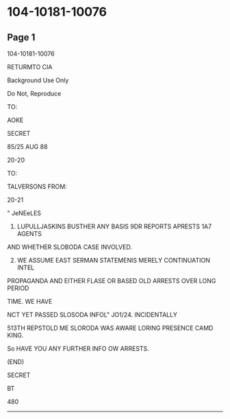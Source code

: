 # 104-10181-10076

## Page 1

104-10181-10076

RETURMTO CIA

Background Use Only

Do Not, Reproduce

TO:

AOKE

SECRET

85/25 AUG 88

20-20

TO:

TALVERSONS FROM:

20-21

" JeNEeLES

1. LUPULLJASKINS BUSTHER ANY BASIS 9DR REPORTS APRESTS 1A7 AGENTS

AND WHETHER SLOBODA CASE INVOLVED.

2. WE ASSUME EAST SERMAN STATEMENIS MERELY CONTINUATION INTEL

PROPAGANDA AND EITHER FLASE OR BASED OLD ARRESTS OVER LONG PERIOD

TIME. WE HAVE

NCT YET PASSED SLOSODA INFOL" JO1/24. INCIDENTALLY

513TH REPSTOLD ME SLORODA WAS AWARE LORING PRESENCE CAMD KING.

So HAVE YOU ANY FURTHER INFO OW ARRESTS.

(END)

SECRET

BT

480

---

